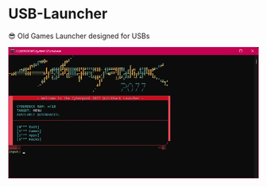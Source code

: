 # USB-Launcher
😎 Old Games Launcher designed for USBs

<img src="https://github.com/BOTPanzer/USB-Launcher/raw/main/Batch.png">

